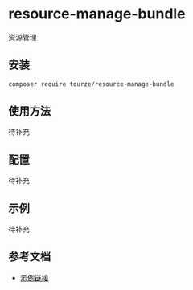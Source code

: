 # resource-manage-bundle

资源管理

## 安装

```bash
composer require tourze/resource-manage-bundle
```

## 使用方法

待补充

## 配置

待补充

## 示例

待补充

## 参考文档

- [示例链接](https://example.com)
